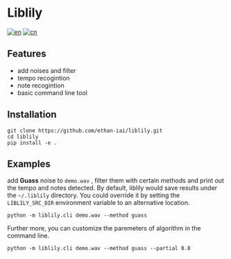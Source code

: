 # Liblily

[![en](https://img.shields.io/badge/lang-en-red.svg)](https://github.com/ethan-iai/libiai/master/README.md)
[![cn](https://img.shields.io/badge/语言-cn-yellow.svg)](https://github.com/ethan-iai/libiai/master/README.cn.md)

## Features
- add noises and filter 
- tempo recogintion
- note recogintion
- basic command line tool

## Installation
```shell
git clone https://github.com/ethan-iai/liblily.git
cd liblily
pip install -e .
```

## Examples
add __Guass__ noise to `demo.wav` , filter them with certain methods and print out the tempo and notes detected. By default, liblily would save results under the `~/.liblily` directory. You could override it by setting the `LIBLILY_SRC_DIR` environment variable to an alternative location.

```shell
python -m liblily.cli demo.wav --method guass 
```

Further more, you can customize the paremeters of algorithm in the command line.

```shell
python -m liblily.cli demo.wav --method guass --partial 0.8
```


